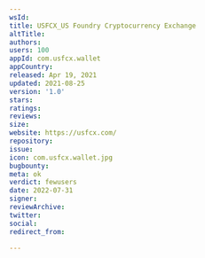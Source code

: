 ```yaml
---
wsId: 
title: USFCX_US Foundry Cryptocurrency Exchange
altTitle: 
authors: 
users: 100
appId: com.usfcx.wallet
appCountry: 
released: Apr 19, 2021
updated: 2021-08-25
version: '1.0'
stars: 
ratings: 
reviews: 
size: 
website: https://usfcx.com/
repository: 
issue: 
icon: com.usfcx.wallet.jpg
bugbounty: 
meta: ok
verdict: fewusers
date: 2022-07-31
signer: 
reviewArchive: 
twitter: 
social: 
redirect_from: 

---
```


